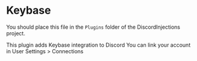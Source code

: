 # Keybase

You should place this file in the `Plugins` folder of the DiscordInjections project.

This plugin adds Keybase integration to Discord
You can link your account in User Settings > Connections